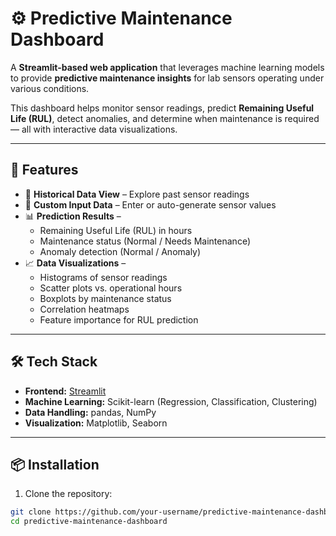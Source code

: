 # ⚙️ Predictive Maintenance Dashboard  

A **Streamlit-based web application** that leverages machine learning models to provide **predictive maintenance insights** for lab sensors operating under various conditions.  

This dashboard helps monitor sensor readings, predict **Remaining Useful Life (RUL)**, detect anomalies, and determine when maintenance is required — all with interactive data visualizations.  

---

## 🚀 Features  

- 📂 **Historical Data View** – Explore past sensor readings  
- 🔧 **Custom Input Data** – Enter or auto-generate sensor values  
- 📊 **Prediction Results** –  
  - Remaining Useful Life (RUL) in hours  
  - Maintenance status (Normal / Needs Maintenance)  
  - Anomaly detection (Normal / Anomaly)  
- 📈 **Data Visualizations** –  
  - Histograms of sensor readings  
  - Scatter plots vs. operational hours  
  - Boxplots by maintenance status  
  - Correlation heatmaps  
  - Feature importance for RUL prediction  

---

## 🛠️ Tech Stack  

- **Frontend:** [Streamlit](https://streamlit.io/)  
- **Machine Learning:** Scikit-learn (Regression, Classification, Clustering)  
- **Data Handling:** pandas, NumPy  
- **Visualization:** Matplotlib, Seaborn

---

## 📦 Installation  

1. Clone the repository:  
```bash
git clone https://github.com/your-username/predictive-maintenance-dashboard.git
cd predictive-maintenance-dashboard

